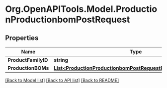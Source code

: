 # Org.OpenAPITools.Model.ProductionProductionbomPostRequest

## Properties

Name | Type | Description | Notes
------------ | ------------- | ------------- | -------------
**ProductFamilyID** | **string** |  | [optional] 
**ProductionBOMs** | [**List&lt;ProductionProductionbomPostRequestProductionBOMsInner&gt;**](ProductionProductionbomPostRequestProductionBOMsInner.md) |  | [optional] 

[[Back to Model list]](../README.md#documentation-for-models) [[Back to API list]](../README.md#documentation-for-api-endpoints) [[Back to README]](../README.md)


